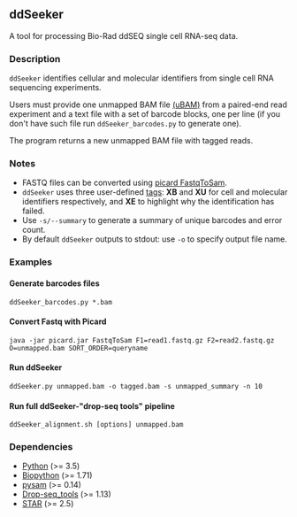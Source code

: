 ## ddSeeker
A tool for processing Bio-Rad ddSEQ single cell RNA-seq data.

### Description
`ddSeeker` identifies cellular and molecular identifiers from single cell RNA sequencing experiments.

Users must provide one unmapped BAM file
[(uBAM)](https://gatkforums.broadinstitute.org/gatk/discussion/11008/ubam-unmapped-bam-format)
from a paired-end read experiment and a text file with a set of barcode blocks,
one per line (if you don't have such file run `ddSeeker_barcodes.py` to generate one).

The program returns a new unmapped BAM file with tagged reads.

### Notes
- FASTQ files can be converted using [picard FastqToSam](https://broadinstitute.github.io/picard/command-line-overview.html#FastqToSam).
- `ddSeeker` uses three user-defined [tags](https://genome.sph.umich.edu/wiki/SAM#What_are_TAGs.3F):
  **XB** and **XU** for cell and molecular identifiers respectively, and **XE** to
  highlight why the identification has failed.
- Use `-s/--summary` to generate a summary of unique barcodes
  and error count.
- By default `ddSeeker` outputs to stdout: use `-o` to specify output file name.

### Examples
#### Generate barcodes files
    ddSeeker_barcodes.py *.bam

#### Convert Fastq with Picard
    java -jar picard.jar FastqToSam F1=read1.fastq.gz F2=read2.fastq.gz O=unmapped.bam SORT_ORDER=queryname

#### Run ddSeeker
    ddSeeker.py unmapped.bam -o tagged.bam -s unmapped_summary -n 10

#### Run full ddSeeker-"drop-seq tools" pipeline
    ddSeeker_alignment.sh [options] unmapped.bam

### Dependencies
- [Python](https://www.python.org/downloads/release/python-365/) (>= 3.5)
- [Biopython](http://biopython.org/wiki/Download) (>= 1.71)
- [pysam](https://pysam.readthedocs.io/en/latest/index.html) (>= 0.14)
- [Drop-seq_tools](http://mccarrolllab.com/dropseq/) (>= 1.13)
- [STAR](https://github.com/alexdobin/STAR) (>= 2.5)
